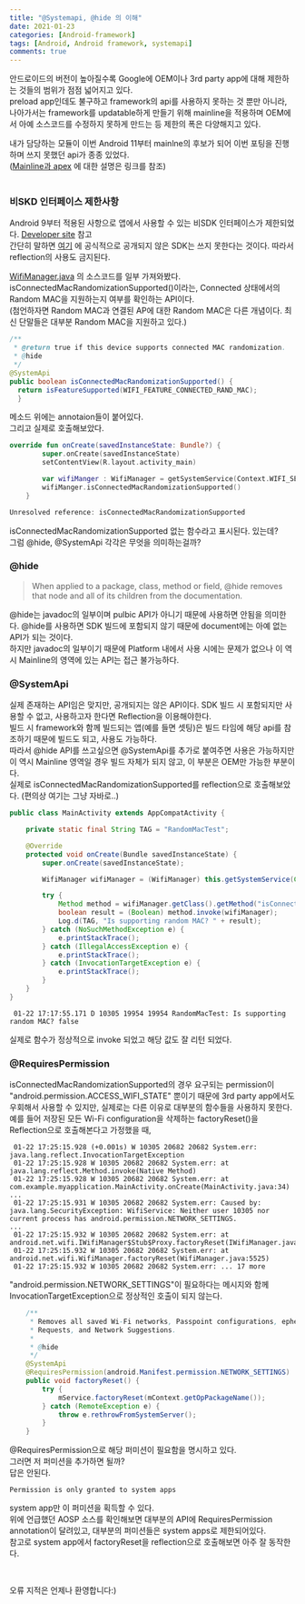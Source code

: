 ```yaml
---
title: "@Systemapi, @hide 의 이해"
date: 2021-01-23
categories: [Android-framework]
tags: [Android, Android framework, systemapi]
comments: true
---
```



안드로이드의 버전이 높아질수록 Google에 OEM이나 3rd party app에 대해 제한하는 것들의 범위가 점점 넓어지고 있다.  
preload app인데도 불구하고 framework의 api를 사용하지 못하는 것 뿐만 아니라, 나아가서는 framework를 updatable하게 만들기 위해 mainline을 적용하며 OEM에서 아예 소스코드를 수정하지 못하게 만드는 등 제한의 폭은 다양해지고 있다.

내가 담당하는 모듈이 이번 Android 11부터 mainlne의 후보가 되어 이번 포팅을 진행하며 쓰지 못했던 api가 종종 있었다.  
([Mainline과 apex](https://android-developers.googleblog.com/2019/05/fresher-os-with-projects-treble-and-mainline.html) 에 대한 설명은 링크를 참조)
<br>
<br>

### 비SKD 인터페이스 제한사항
Android 9부터 적용된 사항으로 앱에서 사용할 수 있는 비SDK 인터페이스가 제한되었다.
[Developer site](https://developer.android.com/distribute/best-practices/develop/restrictions-non-sdk-interfaces?hl=ko) 참고  
간단히 말하면 [여기](https://developer.android.com/reference/packages?hl=ko) 에 공식적으로 공개되지 않은 SDK는 쓰지 못한다는 것이다. 따라서 reflection의 사용도 금지된다.



[WifiManager.java](https://android.googlesource.com/platform/frameworks/base/+/refs/heads/android11-release/wifi/java/android/net/wifi/WifiManager.java) 의 소스코드를 일부 가져와봤다.  
isConnectedMacRandomizationSupported()이라는, Connected 상태에서의 Random MAC을 지원하는지 여부를 확인하는 API이다.  
(첨언하자면 Random MAC과 연결된 AP에 대한 Random MAC은 다른 개념이다. 최신 단말들은 대부분 Random MAC을 지원하고 있다.)  
```java
/**
 * @return true if this device supports connected MAC randomization.
 * @hide
 */
@SystemApi
public boolean isConnectedMacRandomizationSupported() {
  return isFeatureSupported(WIFI_FEATURE_CONNECTED_RAND_MAC);
  }
 ```
 
메소드 위에는 annotaion들이 붙어있다.  
그리고 실제로 호출해보았다.

```kotlin
override fun onCreate(savedInstanceState: Bundle?) {
        super.onCreate(savedInstanceState)
        setContentView(R.layout.activity_main)

        var wifiManger : WifiManager = getSystemService(Context.WIFI_SERVICE) as WifiManager
        wifiManger.isConnectedMacRandomizationSupported()
    }
```

```kotlin
Unresolved reference: isConnectedMacRandomizationSupported
```
isConnectedMacRandomizationSupported 없는 함수라고 표시된다.
있는데?  
그럼 @hide, @SystemApi 각각은 무엇을 의미하는걸까?


### @hide
>When applied to a package, class, method or field, @hide removes that node and all of its children from the documentation.

@hide는 javadoc의 일부이며 pulbic API가 아니기 때문에 사용하면 안됨을 의미한다.
@hide를 사용하면 SDK 빌드에 포함되지 않기 때문에 document에는 아예 없는 API가 되는 것이다.  
하지만 javadoc의 일부이기 때문에 Platform 내에서 사용 시에는 문제가 없으나 이 역시 Mainline의 영역에 있는 API는 접근 불가능하다.  

 
### @SystemApi
실제 존재하는 API임은 맞지만, 공개되지는 않은 API이다.
SDK 빌드 시 포함되지만 사용할 수 없고, 사용하고자 한다면 Reflection을 이용해야한다.  
빌드 시 framework와 함께 빌드되는 앱(예를 들면 셋팅)은 빌드 타임에 해당 api를 참조하기 때문에 빌드도 되고, 사용도 가능하다.  
따라서 @hide API를 쓰고싶으면 @SystemApi를 추가로 붙여주면 사용은 가능하지만 이 역시 Mainline 영역일 경우 빌드 자체가 되지 않고, 이 부분은 OEM만 가능한 부분이다.  
실제로 isConnectedMacRandomizationSupported를 reflection으로 호출해보았다. (편의상 여기는 그냥 자바로..)  

```java
public class MainActivity extends AppCompatActivity {

    private static final String TAG = "RandomMacTest";

    @Override
    protected void onCreate(Bundle savedInstanceState) {
        super.onCreate(savedInstanceState);

        WifiManager wifiManager = (WifiManager) this.getSystemService(Context.WIFI_SERVICE);

        try {
            Method method = wifiManager.getClass().getMethod("isConnectedMacRandomizationSupported");
            boolean result = (Boolean) method.invoke(wifiManager);
            Log.d(TAG, "Is supporting random MAC? " + result);
        } catch (NoSuchMethodException e) {
            e.printStackTrace();
        } catch (IllegalAccessException e) {
            e.printStackTrace();
        } catch (InvocationTargetException e) {
            e.printStackTrace();
        }
    }
}
```
```
 01-22 17:17:55.171 D 10305 19954 19954 RandomMacTest: Is supporting random MAC? false
```

실제로 함수가 정상적으로 invoke 되었고 해당 값도 잘 리턴 되었다.  


### @RequiresPermission 
isConnectedMacRandomizationSupported의 경우 요구되는 permission이 "android.permission.ACCESS_WIFI_STATE" 뿐이기 때문에 3rd party app에서도 우회해서 사용할 수 있지만, 실제로는 다른 이유로 대부분의 함수들을 사용하지 못한다.  
예를 들어 저장된 모든 Wi-Fi configuration을 삭제하는 factoryReset()을 Reflection으로 호출해본다고 가정했을 때,  

```
 01-22 17:25:15.928 (+0.001s) W 10305 20682 20682 System.err: java.lang.reflect.InvocationTargetException
 01-22 17:25:15.928 W 10305 20682 20682 System.err: at java.lang.reflect.Method.invoke(Native Method)
 01-22 17:25:15.928 W 10305 20682 20682 System.err: at com.example.myapplication.MainActivity.onCreate(MainActivity.java:34)
...
 01-22 17:25:15.931 W 10305 20682 20682 System.err: Caused by: java.lang.SecurityException: WifiService: Neither user 10305 nor current process has android.permission.NETWORK_SETTINGS.
...
 01-22 17:25:15.932 W 10305 20682 20682 System.err: at android.net.wifi.IWifiManager$Stub$Proxy.factoryReset(IWifiManager.java:3651)
 01-22 17:25:15.932 W 10305 20682 20682 System.err: at android.net.wifi.WifiManager.factoryReset(WifiManager.java:5525)
 01-22 17:25:15.932 W 10305 20682 20682 System.err: ... 17 more
```

"android.permission.NETWORK_SETTINGS"이 필요하다는 메시지와 함께 InvocationTargetException으로 정상적인 호출이 되지 않는다.  

```java
    /**
     * Removes all saved Wi-Fi networks, Passpoint configurations, ephemeral networks, Network
     * Requests, and Network Suggestions.
     *
     * @hide
     */
    @SystemApi
    @RequiresPermission(android.Manifest.permission.NETWORK_SETTINGS)
    public void factoryReset() {
        try {
            mService.factoryReset(mContext.getOpPackageName());
        } catch (RemoteException e) {
            throw e.rethrowFromSystemServer();
        }
    }
```

@RequiresPermission으로 해당 퍼미션이 필요함을 명시하고 있다.  
그러면 저 퍼미션을 추가하면 될까?  
답은 안된다.

```
Permission is only granted to system apps 
```
system app만 이 퍼미션을 획득할 수 있다.  
위에 언급했던 AOSP 소스를 확인해보면 대부분의 API에 RequiresPermission annotation이 달려있고, 대부분의 퍼미션들은 system apps로 제한되어있다.  
참고로 system app에서 factoryReset을 reflection으로 호출해보면 아주 잘 동작한다.  

<br>

오류 지적은 언제나 환영합니다:)  

